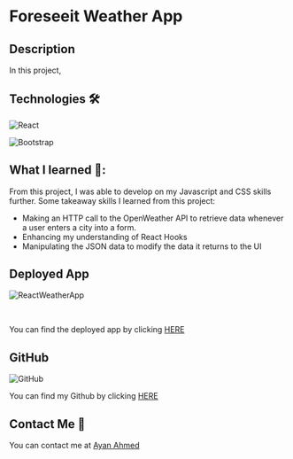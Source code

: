 # Foreseeit Weather App

## Description

In this project, 

## Technologies 🛠

![React](https://img.shields.io/badge/react-%2320232a.svg?style=for-the-badge&logo=react&logoColor=%2361DAFB)

![Bootstrap](https://img.shields.io/badge/bootstrap-%23563D7C.svg?style=for-the-badge&logo=bootstrap&logoColor=white)

## What I learned 📖:

From this project, I was able to develop on my Javascript and CSS skills further. Some takeaway skills I learned from this project:

- Making an HTTP call to the OpenWeather API to retrieve data whenever a user enters a city into a form.
- Enhancing my understanding of React Hooks
- Manipulating the JSON data to modify the data it returns to the UI

## Deployed App

![ReactWeatherApp](https://user-images.githubusercontent.com/108099259/214917868-306bf606-b931-4c37-bc58-1509923b842c.jpg)

<br>

You can find the deployed app by clicking [HERE](https://ayaneey.github.io/CodeFlix/)

## GitHub

![GitHub](https://img.shields.io/badge/github-%23121011.svg?style=for-the-badge&logo=github&logoColor=white)

You can find my Github by clicking [HERE](https://github.com/ayaneey/CodeFlix)

## Contact Me 📧

You can contact me at [Ayan Ahmed](mailto:ayanahmed0210@gmail.com)
